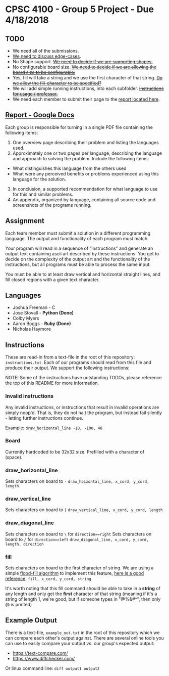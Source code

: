 # CPSC 4100 - Group 5 Project - Due 4/18/2018
## TODO
* We need all of the submissions.
* [We need to discuss edge-cases](https://github.com/oitsjustjose/CPSC4100/issues/3).
* No Shape support. ~~[We need to decide if we are supporting shapes.](https://github.com/oitsjustjose/CPSC4100/issues/4)~~
* No configurable board size. ~~[We need to decide if we are allowing the board size to be configurable.](https://github.com/oitsjustjose/CPSC4100/issues/5)~~
* Yes, fill will take a string and we use the first character of that string. ~~[Do we allow the fill-character to be specified?](https://github.com/oitsjustJose/CPSC4100/issues/6)~~
* We will add simple running instructions, into each subfolder. ~~[Instructions for usage / professor.](https://github.com/oitsjustjose/CPSC4100/issues/7)~~
* We need each member to submit their page to the [report located here](https://docs.google.com/document/d/1mL7iQamNdYdcfMzy2o2aZtsb8wW4hbJQ_0H6KddiEpQ/edit?usp=sharing).

## [Report - Google Docs](https://docs.google.com/document/d/1mL7iQamNdYdcfMzy2o2aZtsb8wW4hbJQ_0H6KddiEpQ/edit?usp=sharing)
Each group is responsible for turning in a single PDF file containing the following items:
1. One overview page describing their problem and listing the languages used.
2. Approximately one or two pages per language, describing the language and approach to solving the problem.
Include the following items:

* What distinguishes this language from the others used
* What were any perceived benefits or problems experienced using this language for the solution.

3. In conclusion, a supported recommendation for what language to use for this and similar problems.
4. An appendix, organized by language, containing all source code and screenshots of the programs running.

## Assignment
Each team member must submit a solution in a different programming language. The output and functionality of each program must match.

Your program will read in a sequence of “instructions” and generate an output text containing ascii art described by these instructions. You get to decide on the complexity of the output art and the functionality of the instructions, but all programs must be able to process the same input.

You must be able to at least draw vertical and horizontal straight lines, and fill closed regions with a given text character.

## Languages
* Joshua Freeman - C
* Jose Stovall - **Python (Done)**
* Colby Myers
* Aaron Boggs - **Ruby (Done)**
* Nicholas Haymore

## Instructions
These are read-in from a text-file in the root of this repository: `instructions.txt`. Each of our programs should read from this file and produce their output. We support the following instructions:

NOTE! Some of the instructions have outstanding TODOs, please reference the top of this README for more information.

### Invalid instructions
Any invalid instructions, or instructions that result in invalid operations are simply noop'd. That is, they do not halt the program, but instead fail silently - letting further instructions continue.

Example: `draw_horizontal_line -10, -100, 40`

### Board
Currently hardcoded to be 32x32 size. Prefilled with a character of ` ` (space).

### draw\_horizontal\_line
Sets characters on board to `-`
`draw_hoizontal_line, x_cord, y_cord, length`

### draw\_vertical\_line
Sets characters on board to `|`
`draw_vertical_line, x_cord, y_cord, length`

### draw\_diagonal\_line
Sets characters on board to `\` for `direction==right`
Sets characters on board to `/` for `direction==left`
`draw_diagonal_line, x_cord, y_cord, length, direction`

### fill
Sets characters on board to the first character of string.
We are using a simple [flood-fill algorithm](https://en.wikipedia.org/wiki/Flood_fill) to implement this feature, [here is a good reference](https://en.wikipedia.org/wiki/Flood_fill).
`fill, x_cord, y_cord, string`

It's worth noting that this fill command should be able to take in a **string** of any length and only get the **first** character of that string (meaning if it's a string of length 1, we're good, but if someone types in "@%&#^", then only @ is printed)

## Example Output
There is a text-file, `example_out.txt` in the root of this repository which we can compare each other's output against. There are several online tools you can use to easily compare your output vs. our group's expected output:

* https://text-compare.com/
* https://www.diffchecker.com/

Or linux command line:
`diff output1 output2`
